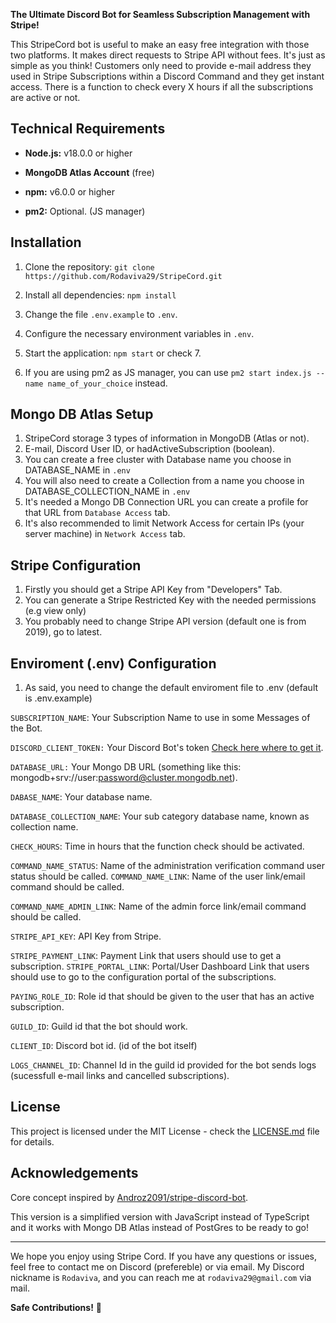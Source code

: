 **The Ultimate Discord Bot for Seamless Subscription Management with Stripe!**

This StripeCord bot is useful to make an easy free integration with those two platforms. It makes direct requests to Stripe API without fees. It's just as simple as you think! Customers only need to provide e-mail address they used in Stripe Subscriptions within a Discord Command and they get instant access. There is a function to check every X hours if all the subscriptions are active or not.

## Technical Requirements

- **Node.js:** v18.0.0 or higher
- **MongoDB Atlas Account** (free)
- **npm:** v6.0.0 or higher

- **pm2:** Optional. (JS manager)

## Installation

1. Clone the repository: `git clone https://github.com/Rodaviva29/StripeCord.git`
2. Install all dependencies: `npm install`
3. Change the file `.env.example` to `.env`.
4. Configure the necessary environment variables in `.env`.

6. Start the application: `npm start` or check 7.
7. If you are using pm2 as JS manager, you can use `pm2 start index.js --name name_of_your_choice` instead.

## Mongo DB Atlas Setup

1. StripeCord storage 3 types of information in MongoDB (Atlas or not).
2. E-mail, Discord User ID, or hadActiveSubscription (boolean).
3. You can create a free cluster with Database name you choose in DATABASE_NAME in `.env`
4. You will also need to create a Collection from a name you choose in DATABASE_COLLECTION_NAME in `.env`
5. It's needed a Mongo DB Connection URL you can create a profile for that URL from `Database Access` tab.
6. It's also recommended to limit Network Access for certain IPs (your server machine) in `Network Access` tab.


## Stripe Configuration

1. Firstly you should get a Stripe API Key from "Developers" Tab.
2. You can generate a Stripe Restricted Key with the needed permissions (e.g view only)
3. You probably need to change Stripe API version (default one is from 2019), go to latest.

## Enviroment (.env) Configuration

1. As said, you need to change the default enviroment file to .env (default is .env.example)

`SUBSCRIPTION_NAME`: Your Subscription Name to use in some Messages of the Bot.

`DISCORD_CLIENT_TOKEN:` Your Discord Bot's token [Check here where to get it](https://discord.com/developers/applications).

`DATABASE_URL:` Your Mongo DB URL (something like this: mongodb+srv://user:password@cluster.mongodb.net).

`DABASE_NAME`: Your database name.

`DATABASE_COLLECTION_NAME`: Your sub category database name, known as collection name.

`CHECK_HOURS`: Time in hours that the function check should be activated.

`COMMAND_NAME_STATUS`: Name of the administration verification command user status should be called.
`COMMAND_NAME_LINK`: Name of the user link/email command should be called.

`COMMAND_NAME_ADMIN_LINK`: Name of the admin force link/email command should be called.

`STRIPE_API_KEY`: API Key from Stripe.

`STRIPE_PAYMENT_LINK`: Payment Link that users should use to get a subscription.
`STRIPE_PORTAL_LINK`: Portal/User Dashboard Link that users should use to go to the configuration portal of the subscriptions.

`PAYING_ROLE_ID`: Role id that should be given to the user that has an active subscription.

`GUILD_ID`: Guild id that the bot should work.

`CLIENT_ID`: Discord bot id. (id of the bot itself)

`LOGS_CHANNEL_ID`: Channel Id in the guild id provided for the bot sends logs (sucessfull e-mail links and cancelled subscriptions).

## License

This project is licensed under the MIT License - check the [LICENSE.md](LICENSE.md) file for details.

## Acknowledgements

Core concept inspired by [Androz2091/stripe-discord-bot](https://github.com/Androz2091/stripe-discord-bot).

This version is a simplified version with JavaScript instead of TypeScript and it works with Mongo DB Atlas instead of PostGres to be ready to go!

---

We hope you enjoy using Stripe Cord. If you have any questions or issues, feel free to contact me on Discord (prefereble) or via email. My Discord nickname is `Rodaviva`, and you can reach me at `rodaviva29@gmail.com` via mail.

**Safe Contributions!** 💸
